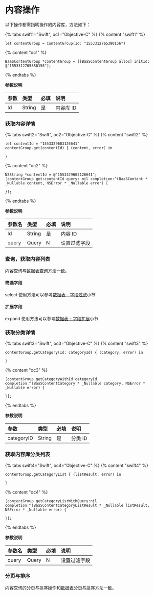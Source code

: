 # 内容操作

以下操作都需指明操作的内容库，方法如下：

{% tabs swift1="Swift", oc1="Objective-C" %}
{% content "swift1" %}
```
let contentGroup = ContentGroup(Id: "1553312765380156")
```
{% content "oc1" %}
```
BaaSContentGroup *contentGroup = [[BaaSContentGroup alloc] initId: @"1553312765380156"];
```
{% endtabs %}

**参数说明**

| 参数           | 类型    | 必填 | 说明 |
| :------------- | :----- | :-- | :-- |
| Id | String | 是  | 内容库 ID |

### 获取内容详情

{% tabs swift2="Swift", oc2="Objective-C" %}
{% content "swift2" %}
```
let contentId = "1553329603126641"
contentGroup.get(contentId) { (content, error) in

}
```
{% content "oc2" %}
```
NSString *contentId = @"1553329603126641";
[contentGroup get:contentId query: nil completion:^(BaaSContent * _Nullable content, NSError * _Nullable error) {

}];
```
{% endtabs %}

**参数说明**

| 参数名      | 类型   | 必填  | 说明 |
| :--------- | :----- | :--- | :-- |
| Id | String | 是   | 内容 ID |
| query | Query |  N  | 设置过滤字段 |

### 查询，获取内容列表

内容查询与[数据表查询](../schema/query.md)方法一致。

#### 筛选字段 

select 使用方法可以参考[数据表 - 字段过滤](/ios-sdk/schema/select-and-expand.md)小节

#### 扩展字段 

expand 使用方法可以参考[数据表 - 字段扩展](/ios-sdk/schema/select-and-expand.md)小节

### 获取分类详情

{% tabs swift3="Swift", oc3="Objective-C" %}
{% content "swift3" %}
```
contentGroup.getCategory(Id: categoryId) { (category, error) in

}
```
{% content "oc3" %}
```
[contentGroup getCategoryWithId:categoryId completion:^(BaaSContentCategory * _Nullable category, NSError * _Nullable error) {

}];
```
{% endtabs %}

**参数说明**

| 参数        | 类型   | 必填 | 说明 |
| :--------- | :----  | :-- | :-- |
| categoryID | String |  是 | 分类 ID |

### 获取内容库分类列表

{% tabs swift4="Swift", oc4="Objective-C" %}
{% content "swift4" %}
```
contentGroup.getCategoryList { (listResult, error) in

}
```
{% content "oc4" %}
```
[contentGroup getCategoryListWithQuery:nil completion:^(BaaSContentCategoryListResult * _Nullable listResult, NSError * _Nullable error) {

}];
```
{% endtabs %}

**参数说明**

| 参数名      | 类型   | 必填  | 说明 |
| :--------- | :----- | :--- | :-- |
| query | Query |  N  | 设置过滤字段 |

### 分页与排序
内容查询的分页与排序操作和[数据表分页与排序](../schema/limit-and-order.md)方法一致。
